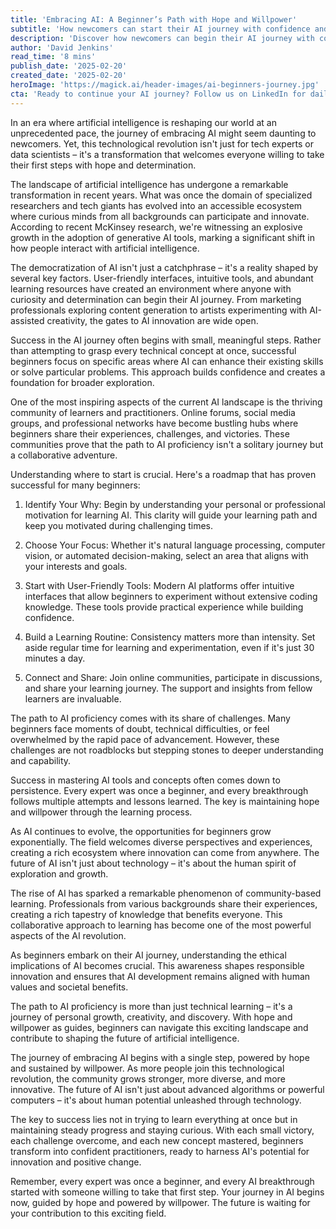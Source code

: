 ```yaml
---
title: 'Embracing AI: A Beginner’s Path with Hope and Willpower'
subtitle: 'How newcomers can start their AI journey with confidence and determination'
description: 'Discover how newcomers can begin their AI journey with confidence and determination. This guide explores practical steps, community support, and the power of persistence in mastering artificial intelligence, proving that anyone with curiosity and willpower can succeed in this exciting field.'
author: 'David Jenkins'
read_time: '8 mins'
publish_date: '2025-02-20'
created_date: '2025-02-20'
heroImage: 'https://magick.ai/header-images/ai-beginners-journey.jpg'
cta: 'Ready to continue your AI journey? Follow us on LinkedIn for daily insights, success stories, and practical tips from the growing AI community. Join thousands of beginners and experts sharing their experiences and building the future of AI together.'
---
```


In an era where artificial intelligence is reshaping our world at an unprecedented pace, the journey of embracing AI might seem daunting to newcomers. Yet, this technological revolution isn't just for tech experts or data scientists – it's a transformation that welcomes everyone willing to take their first steps with hope and determination.

The landscape of artificial intelligence has undergone a remarkable transformation in recent years. What was once the domain of specialized researchers and tech giants has evolved into an accessible ecosystem where curious minds from all backgrounds can participate and innovate. According to recent McKinsey research, we're witnessing an explosive growth in the adoption of generative AI tools, marking a significant shift in how people interact with artificial intelligence.

The democratization of AI isn't just a catchphrase – it's a reality shaped by several key factors. User-friendly interfaces, intuitive tools, and abundant learning resources have created an environment where anyone with curiosity and determination can begin their AI journey. From marketing professionals exploring content generation to artists experimenting with AI-assisted creativity, the gates to AI innovation are wide open.

Success in the AI journey often begins with small, meaningful steps. Rather than attempting to grasp every technical concept at once, successful beginners focus on specific areas where AI can enhance their existing skills or solve particular problems. This approach builds confidence and creates a foundation for broader exploration.

One of the most inspiring aspects of the current AI landscape is the thriving community of learners and practitioners. Online forums, social media groups, and professional networks have become bustling hubs where beginners share their experiences, challenges, and victories. These communities prove that the path to AI proficiency isn't a solitary journey but a collaborative adventure.

Understanding where to start is crucial. Here's a roadmap that has proven successful for many beginners:

1. Identify Your Why: Begin by understanding your personal or professional motivation for learning AI. This clarity will guide your learning path and keep you motivated during challenging times.

2. Choose Your Focus: Whether it's natural language processing, computer vision, or automated decision-making, select an area that aligns with your interests and goals.

3. Start with User-Friendly Tools: Modern AI platforms offer intuitive interfaces that allow beginners to experiment without extensive coding knowledge. These tools provide practical experience while building confidence.

4. Build a Learning Routine: Consistency matters more than intensity. Set aside regular time for learning and experimentation, even if it's just 30 minutes a day.

5. Connect and Share: Join online communities, participate in discussions, and share your learning journey. The support and insights from fellow learners are invaluable.

The path to AI proficiency comes with its share of challenges. Many beginners face moments of doubt, technical difficulties, or feel overwhelmed by the rapid pace of advancement. However, these challenges are not roadblocks but stepping stones to deeper understanding and capability.

Success in mastering AI tools and concepts often comes down to persistence. Every expert was once a beginner, and every breakthrough follows multiple attempts and lessons learned. The key is maintaining hope and willpower through the learning process.

As AI continues to evolve, the opportunities for beginners grow exponentially. The field welcomes diverse perspectives and experiences, creating a rich ecosystem where innovation can come from anywhere. The future of AI isn't just about technology – it's about the human spirit of exploration and growth.

The rise of AI has sparked a remarkable phenomenon of community-based learning. Professionals from various backgrounds share their experiences, creating a rich tapestry of knowledge that benefits everyone. This collaborative approach to learning has become one of the most powerful aspects of the AI revolution.

As beginners embark on their AI journey, understanding the ethical implications of AI becomes crucial. This awareness shapes responsible innovation and ensures that AI development remains aligned with human values and societal benefits.

The path to AI proficiency is more than just technical learning – it's a journey of personal growth, creativity, and discovery. With hope and willpower as guides, beginners can navigate this exciting landscape and contribute to shaping the future of artificial intelligence.

The journey of embracing AI begins with a single step, powered by hope and sustained by willpower. As more people join this technological revolution, the community grows stronger, more diverse, and more innovative. The future of AI isn't just about advanced algorithms or powerful computers – it's about human potential unleashed through technology.

The key to success lies not in trying to learn everything at once but in maintaining steady progress and staying curious. With each small victory, each challenge overcome, and each new concept mastered, beginners transform into confident practitioners, ready to harness AI's potential for innovation and positive change.

Remember, every expert was once a beginner, and every AI breakthrough started with someone willing to take that first step. Your journey in AI begins now, guided by hope and powered by willpower. The future is waiting for your contribution to this exciting field.
